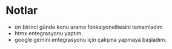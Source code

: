 
# Notlar

- on birinci günde konu arama fonksiyonelitesini tamamladım
- htmx entegrasyonu yaptım.
- google gemini entegrasyonu için çalışma yapmaya başladım.
